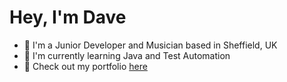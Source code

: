 # Hey, I'm Dave

* 🧱 I'm a Junior Developer and Musician based in Sheffield, UK
* 🌱 I'm currently learning Java and Test Automation
* 🎨 Check out my portfolio [here](https://dave-judge-portfolio.netlify.app/)

